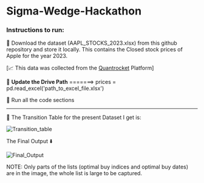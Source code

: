 # Sigma-Wedge-Hackathon


### **Instructions to run:**

🔗  Download the dataset (AAPL_STOCKS_2023.xlsx) from this github repository and store it locally. This contains the Closed stock prices of Apple for the   year 2023.

[📈  This data was collected from the [Quantrocket](https://www.quantrocket.com/) Platform]

🔧  **Update the Drive Path**
     =======>   prices = pd.read_excel('path_to_excel_file.xlsx')

🚀  Run all the code sections

****

📄 The Transition Table for the present Dataset I get is:

![Transition_table](https://github.com/clumpstar/Sigma-Wedge-Hackathon/assets/91057057/1dd6fb8e-badb-4743-8f08-6fb05d463727)


The Final Output ⬇️

![Final_Output](https://github.com/clumpstar/Sigma-Wedge-Hackathon/assets/91057057/9f2f2c5f-70ff-4413-baa1-4ab6710ec5e7)

NOTE: Only parts of the lists (optimal buy indices and optimal buy dates) are in the image, the whole list is large to be captured.
